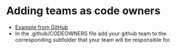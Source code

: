 # Adding teams as code owners

- [Example from GitHub](https://docs.github.com/en/repositories/managing-your-repositorys-settings-and-features/customizing-your-repository/about-code-owners#example-of-a-codeowners-file)
- In the .github/CODEOWNERS file add your github team to the corresponding subfolder that your team will be responsible for.
